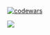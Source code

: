 [![codewars](https://www.codewars.com/users/SaintDK/badges/large)](https://www.codewars.com/users/SaintDK)   

<a href="https://visitcount.itsvg.in">
  <img src="https://visitcount.itsvg.in/api?id=SaintDK&label=Profile%20Views&color=12&pretty=false" />
</a>
